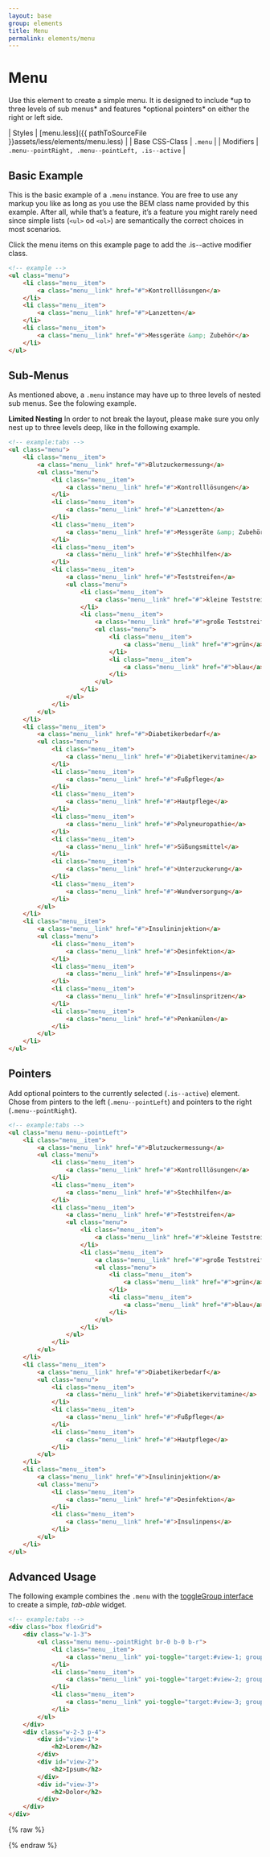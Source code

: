 ```yaml
---
layout: base
group: elements
title: Menu
permalink: elements/menu
---
```


# Menu

<p class="intro">Use this element to create a simple menu. It is designed to include *up to three levels of sub menus* and features *optional pointers* on either the right or left side.</p>

| Styles         | [menu.less]({{ pathToSourceFile }}assets/less/elements/menu.less) |
| Base CSS-Class | `.menu`                                                           |
| Modifiers      | `.menu--pointRight, .menu--pointLeft, .is--active`                |

## Basic Example

This is the basic example of a `.menu` instance. You are free to use any markup you like as long as you use the BEM class name provided by this example. After all, while that’s a feature, it’s a feature you might rarely need since simple lists (`<ul>` od `<ol>`) are semantically the correct choices in most scenarios.

<p class="hint">Click the menu items on this example page to add the .is--active modifier class.</p>

```html
<!-- example -->
<ul class="menu">
    <li class="menu__item">
        <a class="menu__link" href="#">Kontrolllösungen</a>
    </li>
    <li class="menu__item">
        <a class="menu__link" href="#">Lanzetten</a>
    </li>
    <li class="menu__item">
        <a class="menu__link" href="#">Messgeräte &amp; Zubehör</a>
    </li>
</ul>
```

## Sub-Menus

As mentioned above, a `.menu` instance may have up to three levels of nested sub menus. See the folowing example.

<p class="hint hint--attention"><b>Limited Nesting</b> In order to not break the layout, please make sure you only nest up to three levels deep, like in the following example.</p>

```html
<!-- example:tabs -->
<ul class="menu">
    <li class="menu__item">
        <a class="menu__link" href="#">Blutzuckermessung</a>
        <ul class="menu">
            <li class="menu__item">
                <a class="menu__link" href="#">Kontrolllösungen</a>
            </li>
            <li class="menu__item">
                <a class="menu__link" href="#">Lanzetten</a>
            </li>
            <li class="menu__item">
                <a class="menu__link" href="#">Messgeräte &amp; Zubehör</a>
            </li>
            <li class="menu__item">
                <a class="menu__link" href="#">Stechhilfen</a>
            </li>
            <li class="menu__item">
                <a class="menu__link" href="#">Teststreifen</a>
                <ul class="menu">
                    <li class="menu__item">
                        <a class="menu__link" href="#">kleine Teststreifen</a>
                    </li>
                    <li class="menu__item">
                        <a class="menu__link" href="#">große Teststreifen</a>
                        <ul class="menu">
                            <li class="menu__item">
                                <a class="menu__link" href="#">grün</a>
                            </li>
                            <li class="menu__item">
                                <a class="menu__link" href="#">blau</a>
                            </li>
                        </ul>
                    </li>
                </ul>
            </li>
        </ul>
    </li>
    <li class="menu__item">
        <a class="menu__link" href="#">Diabetikerbedarf</a>
        <ul class="menu">
            <li class="menu__item">
                <a class="menu__link" href="#">Diabetikervitamine</a>
            </li>
            <li class="menu__item">
                <a class="menu__link" href="#">Fußpflege</a>
            </li>
            <li class="menu__item">
                <a class="menu__link" href="#">Hautpflege</a>
            </li>
            <li class="menu__item">
                <a class="menu__link" href="#">Polyneuropathie</a>
            </li>
            <li class="menu__item">
                <a class="menu__link" href="#">Süßungsmittel</a>
            </li>
            <li class="menu__item">
                <a class="menu__link" href="#">Unterzuckerung</a>
            </li>
            <li class="menu__item">
                <a class="menu__link" href="#">Wundversorgung</a>
            </li>
        </ul>
    </li>
    <li class="menu__item">
        <a class="menu__link" href="#">Insulininjektion</a>
        <ul class="menu">
            <li class="menu__item">
                <a class="menu__link" href="#">Desinfektion</a>
            </li>
            <li class="menu__item">
                <a class="menu__link" href="#">Insulinpens</a>
            </li>
            <li class="menu__item">
                <a class="menu__link" href="#">Insulinspritzen</a>
            </li>
            <li class="menu__item">
                <a class="menu__link" href="#">Penkanülen</a>
            </li>
        </ul>
    </li>
</ul>
```

## Pointers

Add optional pointers to the currently selected (`.is--active`) element. Chose from pinters to the left (`.menu--pointLeft`) and pointers to the right (`.menu--pointRight`).

```html
<!-- example:tabs -->
<ul class="menu menu--pointLeft">
    <li class="menu__item">
        <a class="menu__link" href="#">Blutzuckermessung</a>
        <ul class="menu">
            <li class="menu__item">
                <a class="menu__link" href="#">Kontrolllösungen</a>
            </li>
            <li class="menu__item">
                <a class="menu__link" href="#">Stechhilfen</a>
            </li>
            <li class="menu__item">
                <a class="menu__link" href="#">Teststreifen</a>
                <ul class="menu">
                    <li class="menu__item">
                        <a class="menu__link" href="#">kleine Teststreifen</a>
                    </li>
                    <li class="menu__item">
                        <a class="menu__link" href="#">große Teststreifen</a>
                        <ul class="menu">
                            <li class="menu__item">
                                <a class="menu__link" href="#">grün</a>
                            </li>
                            <li class="menu__item">
                                <a class="menu__link" href="#">blau</a>
                            </li>
                        </ul>
                    </li>
                </ul>
            </li>
        </ul>
    </li>
    <li class="menu__item">
        <a class="menu__link" href="#">Diabetikerbedarf</a>
        <ul class="menu">
            <li class="menu__item">
                <a class="menu__link" href="#">Diabetikervitamine</a>
            </li>
            <li class="menu__item">
                <a class="menu__link" href="#">Fußpflege</a>
            </li>
            <li class="menu__item">
                <a class="menu__link" href="#">Hautpflege</a>
            </li>
        </ul>
    </li>
    <li class="menu__item">
        <a class="menu__link" href="#">Insulininjektion</a>
        <ul class="menu">
            <li class="menu__item">
                <a class="menu__link" href="#">Desinfektion</a>
            </li>
            <li class="menu__item">
                <a class="menu__link" href="#">Insulinpens</a>
            </li>
        </ul>
    </li>
</ul>
```

## Advanced Usage

The following example combines the `.menu` with the [toggleGroup interface](/pages/js-interface/toggleGroup.html) to create a simple, *tab-able* widget.

```html
<!-- example:tabs -->
<div class="box flexGrid">
    <div class="w-1-3">
        <ul class="menu menu--pointRight br-0 b-0 b-r">
            <li class="menu__item">
                <a class="menu__link" yoi-toggle="target:#view-1; group:toggleMenu; activeClassName:is--active;">Lorem</a>
            </li>
            <li class="menu__item">
                <a class="menu__link" yoi-toggle="target:#view-2; group:toggleMenu; activeClassName:is--active;">Ipsum</a>
            </li>
            <li class="menu__item">
                <a class="menu__link" yoi-toggle="target:#view-3; group:toggleMenu; activeClassName:is--active;">Dolor</a>
            </li>
        </ul>
    </div>
    <div class="w-2-3 p-4">
        <div id="view-1">
            <h2>Lorem</h2>
        </div>
        <div id="view-2">
            <h2>Ipsum</h2>
        </div>
        <div id="view-3">
            <h2>Dolor</h2>
        </div>
    </div>
</div>
```

{% raw %}
<script>
    (function() {

        /**
         *  Mark the active menu item on click by adding the class name ".is--active".
         *  Depending on context, the exact target item to mark differs.
         */

        $('.menu__item').on('click', function(e) {

            // prevent default event behaviour and event bubbling

            e.preventDefault();
            e.stopPropagation();

            // assign variables

            var $this          = $(this);
            var $parentMenu    = $this.closest('.menu');
            var $enclosedLinks = $this.find('.menu__link');
            var $target;

            // pick the target
            // (.menu__item if no enclosed link is found, otherwise .menu__link)

            if ($enclosedLinks.length) {
                target = $enclosedLinks.first();
            } else {
                target = $this;
            }

            // reset all active items

            $this.parents('.menu').find('.menu__item, .menu__link').removeClass('is--active');

            // mark the active item

            target.addClass('is--active');

        })

    })();
</script>
{% endraw %}